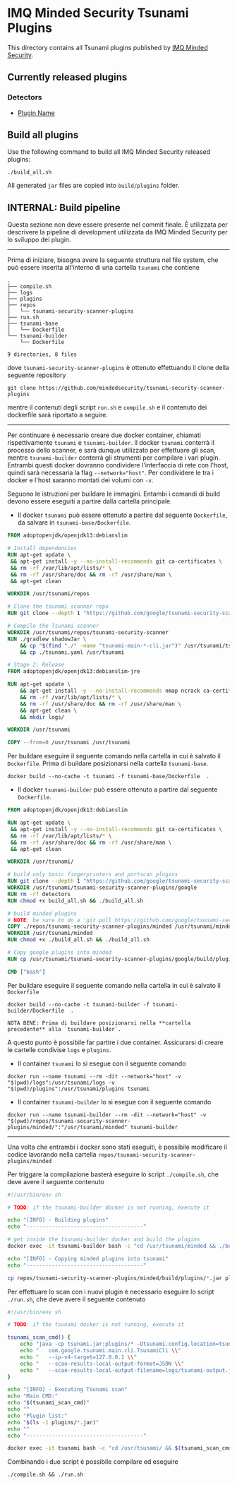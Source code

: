 # IMQ Minded Security Tsunami Plugins

This directory contains all Tsunami plugins published by
[IMQ Minded Security](https://mindedsecurity.com/).

## Currently released plugins

### Detectors

*   [Plugin Name](link)

## Build all plugins

Use the following command to build all IMQ Minded Security released plugins:

```
./build_all.sh
```

All generated `jar` files are copied into `build/plugins` folder.

## INTERNAL: Build pipeline

Questa sezione non deve essere presente nel commit finale. È utilizzata per descrivere la pipeline di development utilizzata da IMQ Minded Security per lo sviluppo dei plugin.

-----

Prima di iniziare, bisogna avere la seguente struttura nel file system, che può essere inserita all'interno di una cartella `tsunami` che contiene 

```
.
├── compile.sh
├── logs
├── plugins
├── repos
│   └── tsunami-security-scanner-plugins
├── run.sh
├── tsunami-base
│   └── Dockerfile
└── tsunami-builder
    └── Dockerfile

9 directories, 8 files
```

dove `tsunami-security-scanner-plugins` è ottenuto effettuando il clone della seguente repository

```
git clone https://github.com/mindedsecurity/tsunami-security-scanner-plugins
```

mentre il contenuti degli script `run.sh` e `compile.sh` e il contenuto dei dockerfile sarà riportato a seguire.

-----

Per continuare è necessario creare due docker container, chiamati rispettivamente `tsunami` e `tsunami-builder`. Il docker `tsunami` conterrà il processo dello scanner, e sarà dunque utilizzato per effettuare gli scan, mentre  `tsunami-builder` conterrà gli strumenti per compilare i vari plugin. Entrambi questi docker dovranno condividere l'interfaccia di rete con l'host, quindi sarà necessaria la flag `--network="host"`. Per condividere le tra i docker e l'host saranno montati dei volumi con `-v`.

Seguono le istruzioni per buildare le immagini. Entambi i comandi di
build devono essere eseguiti a partire dalla cartella principale.

- Il docker `tsunami` può essere ottenuto a partire dal seguente `Dockerfile`, da salvare in `tsunami-base/Dockerfile`.
  
```dockerfile
FROM adoptopenjdk/openjdk13:debianslim

# Install dependencies
RUN apt-get update \
 && apt-get install -y --no-install-recommends git ca-certificates \
 && rm -rf /var/lib/apt/lists/* \
 && rm -rf /usr/share/doc && rm -rf /usr/share/man \
 && apt-get clean

WORKDIR /usr/tsunami/repos

# Clone the tsunami scanner repo 
RUN git clone --depth 1 "https://github.com/google/tsunami-security-scanner"

# Compile the Tsunami scanner
WORKDIR /usr/tsunami/repos/tsunami-security-scanner
RUN ./gradlew shadowJar \
    && cp "$(find "./" -name "tsunami-main-*-cli.jar")" /usr/tsunami/tsunami.jar \
    && cp ./tsunami.yaml /usr/tsunami

# Stage 2: Release
FROM adoptopenjdk/openjdk13:debianslim-jre

RUN apt-get update \
    && apt-get install -y --no-install-recommends nmap ncrack ca-certificates \
    && rm -rf /var/lib/apt/lists/* \
    && rm -rf /usr/share/doc && rm -rf /usr/share/man \
    && apt-get clean \
    && mkdir logs/

WORKDIR /usr/tsunami

COPY --from=0 /usr/tsunami /usr/tsunami
```
  
  Per buildare eseguire il seguente comando nella cartella in cui è salvato il `Dockerfile`. 
  Prima di buildare posizionarsi nella cartella `tsunami-base`.
  
  ```
  docker build --no-cache -t tsunami -f tsunami-base/Dockerfile  .
  ```

- Il docker `tsunami-builder` può essere ottenuto a partire dal seguente `Dockerfile`. 
  
```dockerfile
FROM adoptopenjdk/openjdk13:debianslim

RUN apt-get update \
 && apt-get install -y --no-install-recommends git ca-certificates \
 && rm -rf /var/lib/apt/lists/* \
 && rm -rf /usr/share/doc && rm -rf /usr/share/man \
 && apt-get clean

WORKDIR /usr/tsunami/

# build only basic fingerprinters and portscan plugins
RUN git clone --depth 1 "https://github.com/google/tsunami-security-scanner-plugins"
WORKDIR /usr/tsunami/tsunami-security-scanner-plugins/google
RUN rm -rf detectors
RUN chmod +x build_all.sh && ./build_all.sh

# build minded plugins
# NOTE: be sure to do a 'git pull https://github.com/google/tsunami-security-scanner' before.
COPY ./repos/tsunami-security-scanner-plugins/minded /usr/tsunami/minded
WORKDIR /usr/tsunami/minded
RUN chmod +x ./build_all.sh && ./build_all.sh

# Copy google plugins into minded
RUN cp /usr/tsunami/tsunami-security-scanner-plugins/google/build/plugins/*.jar /usr/tsunami/minded/build/plugins/

CMD ["bash"]
```

   Per buildare eseguire il seguente comando nella cartella in cui è salvato il `Dockerfile`
   
   ```
   docker build --no-cache -t tsunami-builder -f tsunami-builder/Dockerfile  .
   ```
   
	NOTA BENE: Prima di buildare posizionarsi nella **cartella precedente** alla `tsunami-builder`.   

A questo punto è possibile far partire i due container. Assicurarsi di creare le cartelle condivise `logs` e `plugins`.

- Il container `tsunami` lo si esegue con il seguente comando

```
docker run --name tsunami --rm -dit --network="host" -v "$(pwd)/logs":/usr/tsunami/logs -v "$(pwd)/plugins":/usr/tsunami/plugins tsunami 
```

- Il container `tsunami-builder` lo si esegue con il seguente comando

```
docker run --name tsunami-builder --rm -dit --network="host" -v "$(pwd)/repos/tsunami-security-scanner-plugins/minded/":"/usr/tsunami/minded" tsunami-builder
```

-----

Una volta che entrambi i docker sono stati eseguiti, è possibile
modificare il codice lavorando nella cartella
`repos/tsunami-security-scanner-plugins/minded`

Per triggare la compilazione basterà eseguire lo script `./compile.sh`,
che deve avere il seguente contenuto

```bash
#!/usr/bin/env sh

# TODO: if the tsunami-builder docker is not running, execute it

echo "[INFO] - Building plugins"
echo "-------------------------------------"

# get inside the tsunami-builder docker and build the plugins
docker exec -it tsunami-builder bash -c "cd /usr/tsunami/minded && ./build_all.sh"

echo "[INFO] - Copying minded plugins into tsunami"
echo "-------------------------------------"

cp repos/tsunami-security-scanner-plugins/minded/build/plugins/*.jar plugins/
```

Per effettuare lo scan con i nuovi plugin è necessario eseguire lo script `./run.sh`,
che deve avere il seguente contenuto

```bash
#!/usr/bin/env sh

# TODO: if the tsunami docker is not running, execute it

tsunami_scan_cmd() {
    echo "java -cp tsunami.jar:plugins/* -Dtsunami.config.location=tsunami.yaml \\"
    echo "   com.google.tsunami.main.cli.TsunamiCli \\"
    echo "   --ip-v4-target=127.0.0.1 \\"
    echo "   --scan-results-local-output-format=JSON \\"
    echo "   --scan-results-local-output-filename=logs/tsunami-output.json"
}

echo "[INFO] - Executing Tsunami scan"
echo "Main CMD:"
echo "$(tsunami_scan_cmd)"
echo ""
echo "Plugin list:"
echo "$(ls -1 plugins/*.jar)"
echo ""
echo "-------------------------------------"

docker exec -it tsunami bash -c "cd /usr/tsunami/ && $(tsunami_scan_cmd)"
```
Combinando i due script è possibile compilare ed eseguire

```
./compile.sh && ./run.sh
```
